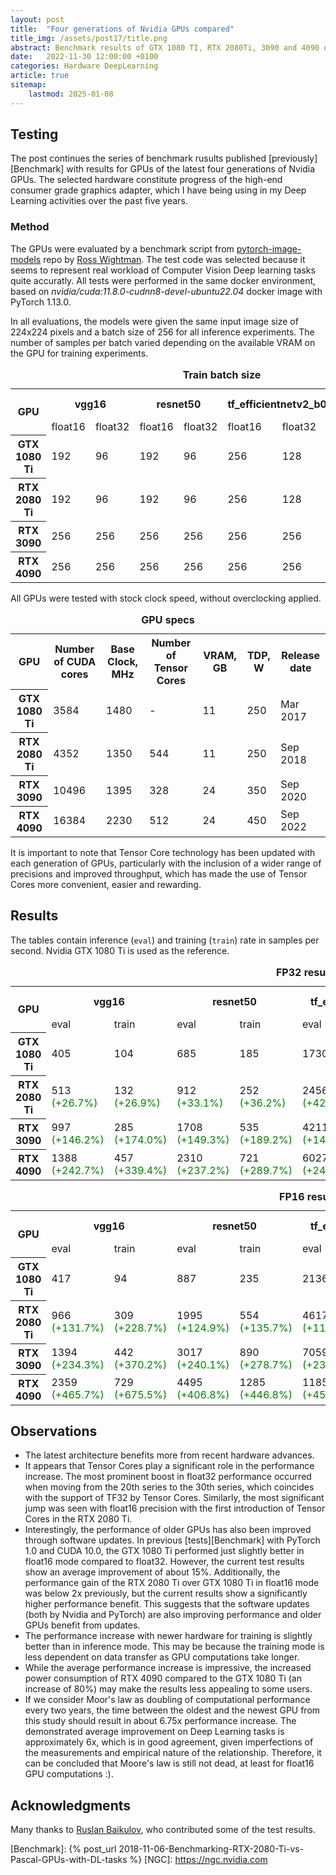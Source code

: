 ```yaml
---
layout: post
title:  "Four generations of Nvidia GPUs compared"
title_img: /assets/post17/title.png
abstract: Benchmark results of GTX 1080 TI, RTX 2080Ti, 3090 and 4090 on DL tasks.
date:   2022-11-30 12:00:00 +0100
categories: Hardware DeepLearning
article: true
sitemap:
    lastmod: 2025-01-08
---
```


## Testing

The post continues the series of benchmark rusults published [previously][Benchmark] with results for GPUs of the latest four generations of Nvidia GPUs. The selected hardware constitute progress of the high-end consumer grade graphics adapter, which I have being using in my Deep Learning activities over the past five years.

### Method

The GPUs were evaluated by a benchmark script from [pytorch-image-models](https://github.com/rwightman/pytorch-image-models) repo by [Ross Wightman](https://github.com/rwightman). The test code was selected because it seems to represent real workload of Computer Vision Deep learning tasks quite accuratly. All tests were performed in the same docker environment, based on _nvidia/cuda:11.8.0-cudnn8-devel-ubuntu22.04_ docker image with PyTorch 1.13.0.

In all evaluations, the models were given the same input image size of 224x224 pixels and a batch size of 256 for all inference experiments. The number of samples per batch varied depending on the available VRAM on the GPU for training experiments.

<table style="width:100%">
  <caption><b>Train batch size</b></caption>
  <tr>
   <th rowspan="2">GPU</th>
    <th colspan="2" style="width:20%">vgg16</th>
    <th colspan="2" style="width:20%">resnet50</th>
    <th colspan="2" style="width:20%">tf_efficientnetv2_b0</th>
    <th colspan="2" style="width:20%">swin_base_patch4 _window7_224</th>
  </tr>
  <tr>
    <td>float16</td>
    <td>float32</td>
    <td>float16</td>
    <td>float32</td>
    <td>float16</td>
    <td>float32</td>
    <td>float16</td>
    <td>float32</td>
  </tr>
  <tr>
    <th>GTX 1080 Ti</th>
    <td>192</td>
    <td>96</td>
    <td>192</td>
    <td>96</td>
    <td>256</td>
    <td>128</td>
    <td>64</td>
    <td>32</td>
  </tr>
  <tr>
    <th>RTX 2080 Ti</th>
    <td>192</td>
    <td>96</td>
    <td>192</td>
    <td>96</td>
    <td>256</td>
    <td>128</td>
    <td>64</td>
    <td>32</td>
  </tr>
  <tr>
    <th>RTX 3090</th>
    <td>256</td>
    <td>256</td>
    <td>256</td>
    <td>256</td>
    <td>256</td>
    <td>256</td>
    <td>192</td>
    <td>96</td>
  </tr>
  <tr>
    <th>RTX 4090</th>
    <td>256</td>
    <td>256</td>
    <td>256</td>
    <td>256</td>
    <td>256</td>
    <td>256</td>
    <td>192</td>
    <td>96</td>
  </tr>
</table>

All GPUs were tested with stock clock speed, without overclocking applied.

<table style="width:100%">
  <caption><b>GPU specs</b></caption>
  <tr>
    <th >GPU</th>
    <th>Number of CUDA cores</th>
    <th>Base Clock, MHz</th>
    <th>Number of Tensor Cores</th>
    <th>VRAM, GB</th>
    <th>TDP, W</th>
    <th>Release date</th>
  </tr>
  
  <tr>
  	<th>GTX 1080 Ti</th>
    <td> 3584 </td>
    <td> 1480 </td>
    <td> - </td>
    <td> 11 </td>
    <td> 250 </td>
    <td> Mar 2017 </td>
  </tr>
  <tr>
  	<th>RTX 2080 Ti</th>
    <td> 4352 </td>
    <td> 1350 </td>
    <td> 544 </td>
    <td> 11 </td>
    <td> 250 </td>
    <td> Sep 2018 </td>
  </tr>
  <tr>
  	<th>RTX 3090</th>
    <td> 10496 </td>
    <td> 1395 </td>
    <td> 328 </td>
    <td> 24 </td>
    <td> 350 </td>
    <td> Sep 2020 </td>
  </tr>
  <tr>
  	<th>RTX 4090</th>
    <td> 16384 </td>
    <td> 2230 </td>
    <td> 512 </td>
    <td> 24 </td>
    <td> 450 </td>
    <td> Sep 2022 </td>
  </tr>
</table>

It is important to note that Tensor Core technology has been updated with each generation of GPUs, particularly with the inclusion of a wider range of precisions and improved throughput, which has made the use of Tensor Cores more convenient, easier and rewarding.

## Results
The tables contain inference (```eval```) and training (```train```) rate in samples per second. Nvidia GTX 1080 Ti is used as the reference.

<table style="width:100%">
  <caption><b>FP32 results</b></caption>
  <tr>
    <th rowspan="2">GPU</th>
    <th colspan="2" >vgg16</th>
    <th colspan="2" >resnet50</th>
    <th colspan="2" >tf_efficientnetv2_b0</th>
    <th colspan="2" >swin_base_patch4 _window7_224</th>
    <th rowspan="2">Average</th>
  </tr>
  <tr>
    <td>eval</td>
    <td>train</td>
    <td>eval</td>
    <td>train</td>
    <td>eval</td>
    <td>train</td>
    <td>eval</td>
    <td>train</td>
  </tr>
  <tr>
  	<th>GTX 1080 Ti</th>
    <td>405</td>
    <td  >104</td>
    <td>685</td>
    <td>185</td>
    <td>1730</td>
    <td>418</td>
    <td>129</td>
    <td>50</td>
    <td>0%</td>
  </tr>
  <tr>
   	<th>RTX 2080 Ti</th>
    <td>513 <font color="green">(+26.7%)</font></td>
    <td>132 <font color="green">(+26.9%)</font></td>
    <td>912 <font color="green">(+33.1%)</font></td>
    <td>252 <font color="green">(+36.2%)</font></td>
    <td>2456 <font color="green">(+42.0%)</font></td>
    <td>609 <font color="green">(+45.7%)</font></td>
    <td>234 <font color="green">(+81.4%)</font></td>
    <td>76 <font color="green">(+52.0%)</font></td>
    <td><font color="green">+43.0%</font></td>
  </tr>
  <tr>
    <th>RTX 3090</th>
    <td>997 <font color="green">(+146.2%)</font></td>
    <td>285 <font color="green">(+174.0%)</font></td>
    <td>1708 <font color="green">(+149.3%)</font></td>
    <td>535 <font color="green">(+189.2%)</font></td>
    <td>4211 <font color="green">(+143.4%)</font></td>
    <td>1118 <font color="green">(+167.5%)</font></td>
    <td>370 <font color="green">(+186.8%)</font></td>
    <td>129 <font color="green">(+158.0%)</font></td>
    <td><font color="green">+164.3%</font></td>
  </tr>
  <tr>
    <th>RTX 4090</th>
    <td>1388	<font color="green">(+242.7%)</font></td>
    <td>457 <font color="green">(+339.4%)</font></td>
    <td>2310	<font color="green">(+237.2%)</font></td>
    <td>721 <font color="green">(+289.7%)</font></td>
    <td>6027	<font color="green">(+248.4%)</font></td>
    <td>1543 <font color="green">(+269.1%)</font></td>
    <td>674	<font color="green">(+422.5%)</font></td>
    <td>404 <font color="green">(+708.0%)</font></td>
    <td><font color="green">+344.6%</font></td>
  </tr>
</table>


<table style="width:100%">
  <caption><b>FP16 results</b></caption>
  <tr>
    <th rowspan="2">GPU</th>
    <th colspan="2">vgg16</th>
    <th colspan="2">resnet50</th>
    <th colspan="2">tf_efficientnetv2_b0</th>
    <th colspan="2">swin_base_patch4 _window7_224</th>
    <th rowspan="2">Average</th>
  </tr>
  <tr>
    <td>eval</td>
    <td>train</td>
    <td>eval</td>
    <td>train</td>
    <td>eval</td>
    <td>train</td>
    <td>eval</td>
    <td>train</td>
  </tr>
  <tr>
    <th>GTX 1080 Ti</th>
    <td>417</td>
    <td>94</td>
    <td>887</td>
    <td>235</td>
    <td>2136</td>
    <td>499</td>
    <td>152</td>
    <td>57</td>
    <td>0%</td>
  </tr>
  <tr>
    <th>RTX 2080 Ti</th>
    <td>966	<font color="green">(+131.7%)</font></td>
    <td>309 <font color="green">(+228.7%)</font></td>
    <td>1995	<font color="green">(+124.9%)</font></td>
    <td>554 <font color="green">(+135.7%)</font></td>
    <td>4617	<font color="green">(+116.2%)</font></td>
    <td>1124 <font color="green">(+125.3%)</font></td>
    <td>680	<font color="green">(+347.4%)</font></td>
    <td>225 <font color="green">(+294.7%)</font></td>
    <td><font color="green">+229.6%</font></td>
  </tr>
  <tr>
    <th>RTX 3090</th>
    <td>1394	<font color="green">(+234.3%)</font></td>
    <td>442 <font color="green">(+370.2%)</font></td>
    <td>3017	<font color="green">(+240.1%)</font></td>
    <td>890 <font color="green">(+278.7%)</font></td>
    <td>7059	<font color="green">(+230.5%)</font></td>
    <td>1706 <font color="green">(+241.9%)</font></td>
    <td>1026	<font color="green">(+575.0%)</font></td>
    <td>341 <font color="green">(+500.0%)</font></td>
    <td><font color="green">+333.8%</font></td>
  </tr>
  <tr>
    <th>RTX 4090</th>
    <td>2359	<font color="green">(+465.7%)</font></td>
    <td>729 <font color="green">(+675.5%)</font></td>
    <td>4495	<font color="green">(+406.8%)</font></td>
    <td>1285 <font color="green">(+446.8%)</font></td>
    <td>11856	<font color="green">(+455.1%)</font></td>
    <td>2598 <font color="green">(+420.6%)</font></td>
    <td>1692	<font color="green">(+1013.2%)</font></td>
    <td>563 <font color="green">(+887.7%)</font></td>
    <td><font color="green">+596.4%</font></td>
  </tr>
</table>

## Observations

* The latest architecture benefits more from recent hardware advances. 
* It appears that Tensor Cores play a significant role in the performance increase. The most prominent boost in float32 performance occurred when moving from the 20th series to the 30th series, which coincides with the support of TF32 by Tensor Cores. Similarly, the most significant jump was seen with float16 precision with the first introduction of Tensor Cores in the RTX 2080 Ti.
* Interestingly, the performance of older GPUs has also been improved through software updates. In previous [tests][Benchmark] with PyTorch 1.0 and CUDA 10.0, the GTX 1080 Ti performed just slightly better in float16 mode compared to float32. However, the current test results show an average improvement of about 15%. Additionally, the performance gain of the RTX 2080 Ti over GTX 1080 Ti in float16 mode was below 2x previously, but the current results show a significantly higher performance benefit. This suggests that the software updates (both by Nvidia and PyTorch) are also improving performance and older GPUs benefit from updates.
* The performance increase with newer hardware for training is slightly better than in inference mode. This may be because the training mode is less dependent on data transfer as GPU computations take longer.
* While the average performance increase is impressive, the increased power consumption of RTX 4090 compared to the GTX 1080 Ti (an increase of 80%) may make the results less appealing to some users.
* If we consider Moor's law as doubling of computational performance every two years, the time between the oldest and the newest GPU from this study should result in about 6.75x performance increase. The demonstrated average improvement on Deep Learning tasks is approximately 6x, which is in good agreement, given imperfections of the measurements and empirical nature of the relationship. Therefore, it can be concluded that Moore's law is still not dead, at least for float16 GPU computations :).



## Acknowledgments

Many thanks to [Ruslan Baikulov](https://github.com/lRomul/), who contributed some of the test results.

[Benchmark]: {% post_url 2018-11-06-Benchmarking-RTX-2080-Ti-vs-Pascal-GPUs-with-DL-tasks %}
[NGC]: https://ngc.nvidia.com
